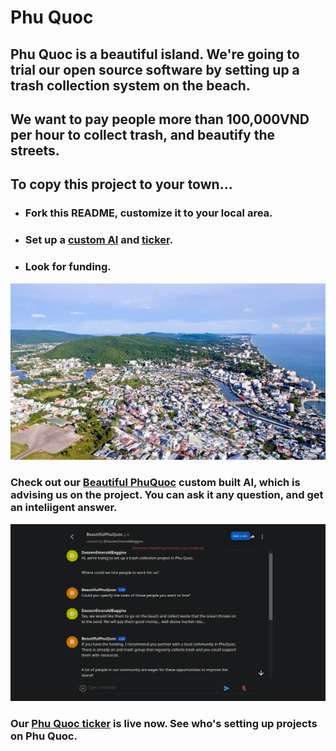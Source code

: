 # Phu Quoc

## Phu Quoc is a beautiful island. We're going to trial our open source software by setting up a trash collection system on the beach. 

## We want to pay people more than 100,000VND per hour to collect trash, and beautify the streets. 

## To copy this project to your town...
- ### Fork this README, customize it to your local area.
- ### Set up a [custom AI](https://beta.charcter.ai) and [ticker](https://codepen.io/Teeke/pen/OJaLzJB). 
- ### Look for funding. 

<p align="center">
<img src="https://github.com/Morningstar88/PhuQuoc/blob/main/DuongDongTown.jpg">
</p>

### Check out our [Beautiful PhuQuoc](https://beta.character.ai/chat?char=ROpR3-0p90ouQ9fWpEmmK9HtBDLHC2OTZHT-1trtkQI) custom built AI, which is advising us on the project. You can ask it any question, and get an inteliigent answer. 

<p align="center">
<img src="https://raw.githubusercontent.com/Morningstar88/PhuQuoc/main/Ai-Screenshot.png">
</p>

### Our [Phu Quoc ticker](https://phuquoc.vercel.app) is live now. See who's setting up projects on Phu Quoc.
